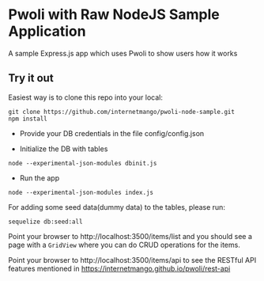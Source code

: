# Pwoli with Raw NodeJS Sample Application

A sample Express.js app which uses Pwoli to show users how it works

## Try it out

Easiest way is to clone this repo into your local:

```
git clone https://github.com/internetmango/pwoli-node-sample.git
npm install
```

- Provide your DB credentials in the file config/config.json

- Initialize the DB with tables

```
node --experimental-json-modules dbinit.js
```
- Run the app
```
node --experimental-json-modules index.js
```

For adding some seed data(dummy data) to the tables, please run:

```
sequelize db:seed:all
```

Point your browser to http://localhost:3500/items/list and you should see a page with a `GridView` where you can do CRUD operations for the items.

Point your browser to http://localhost:3500/items/api to see the RESTful API features mentioned in https://internetmango.github.io/pwoli/rest-api
